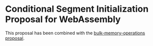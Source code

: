 # Conditional Segment Initialization Proposal for WebAssembly

This proposal has been combined with the [bulk-memory-operations proposal](https://github.com/WebAssembly/bulk-memory-operations).
